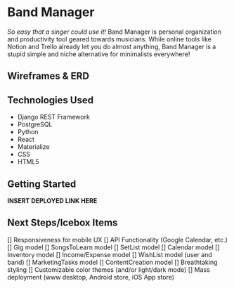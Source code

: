 # Band Manager
*So easy that a singer could use it!*
Band Manager is personal organization and productivity tool geared towards musicians. While online tools like Notion and Trello already let you do almost anything, Band Manager is a stupid simple and niche alternative for minimalists everywhere!

## Wireframes & ERD


## Technologies Used
- Django REST Framework
- PostgreSQL
- Python
- React
- Materialize
- CSS
- HTML5

## Getting Started
**INSERT DEPLOYED LINK HERE**

## Next Steps/Icebox Items
[] Responsiveness for mobile UX
[] API Functionality (Google Calendar, etc.)
[] Gig model
[] SongsToLearn model
[] SetList model
[] Calendar model
[] Inventory model
[] Income/Expense model
[] WishList model (user and band)
[] MarketingTasks model
[] ContentCreation model
[] Breathtaking styling
[] Customizable color themes (and/or light/dark mode)
[] Mass deployment (www desktop, Android store, iOS App store)
